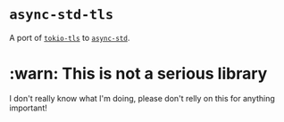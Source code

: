 # `async-std-tls`

A port of [`tokio-tls`] to [`async-std`].

# :warn: This is not a serious library

I don't really know what I'm doing, please don't relly on this for anything important!


[`tokio-tls`]: https://crates.io/crates/tokio-tls
[`async-std`]: https://crates.io/crates/async-std
